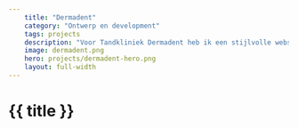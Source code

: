 ```yaml
---
    title: "Dermadent"
    category: "Ontwerp en development"
    tags: projects
    description: "Voor Tandkliniek Dermadent heb ik een stijlvolle website ontworpen en ontwikkeld. Dankzij de animaties krijgt de bezoeker een gevoel van interactiviteit en wordt deze rondgeleid door de webpagina’s."
    image: dermadent.png
    hero: projects/dermadent-hero.png
    layout: full-width
---
```


<h1>
    {{ title }}
</h1>